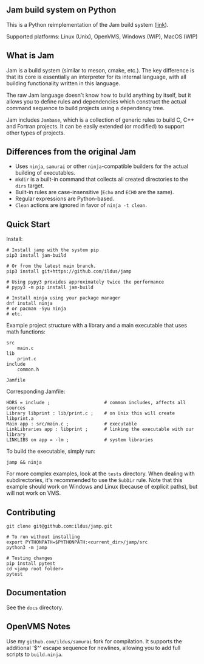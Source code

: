 Jam build system on Python
--------------------------

This is a Python reimplementation of the Jam build system
([link](https://swarm.workshop.perforce.com/projects/perforce_software-jam)).

Supported platforms: Linux (Unix), OpenVMS, Windows (WIP), MacOS (WIP)

What is Jam
------------

Jam is a build system (similar to meson, cmake, etc.). The key difference is that its core is
essentially an interpreter for its internal language, with all building functionality
written in this language.

The raw Jam language doesn't know how to build anything by itself, but it allows you to define rules
and dependencies which construct the actual command sequence to build
projects using a dependency tree.

Jam includes `Jambase`, which is a collection of generic rules to build C, C++ and
Fortran projects. It can be easily extended (or modified)
to support other types of projects.

Differences from the original Jam
-----------------------------

* Uses `ninja`, `samurai` or other `ninja`-compatible builders for
    the actual building of executables.
* `mkdir` is a built-in command that collects all created directories to the `dirs` target.
* Built-in rules are case-insensitive (`Echo` and `ECHO` are the same).
* Regular expressions are Python-based.
* `Clean` actions are ignored in favor of `ninja -t clean`.

Quick Start
-----------

Install:

    # Install jamp with the system pip
    pip3 install jam-build

    # Or from the latest main branch.
    pip3 install git+https://github.com/ildus/jamp

    # Using pypy3 provides approximately twice the performance
    # pypy3 -m pip install jam-build

    # Install ninja using your package manager
    dnf install ninja
    # or pacman -Syu ninja
    # etc.

Example project structure with a library and a main executable that uses math functions:

    src
        main.c
    lib
        print.c
    include
        common.h

    Jamfile

Corresponding Jamfile:

    HDRS = include ;                    # common includes, affects all sources
    Library libprint : lib/print.c ;    # on Unix this will create libprint.a
    Main app : src/main.c ;             # executable
    LinkLibraries app : libprint ;      # linking the executable with our library
    LINKLIBS on app = -lm ;             # system libraries

To build the executable, simply run:

    jamp && ninja

For more complex examples, look at the `tests` directory. When dealing with subdirectories,
it's recommended to use the `SubDir` rule. Note that this example should work on Windows
and Linux (because of explicit paths), but will not work on VMS.

Contributing
-----------

    git clone git@github.com:ildus/jamp.git

    # To run without installing
    export PYTHONPATH=$PYTHONPATH:<current_dir>/jamp/src
    python3 -m jamp

    # Testing changes
    pip install pytest
    cd <jamp root folder>
    pytest

Documentation
-------------

See the `docs` directory.

OpenVMS Notes
---------------

Use my `github.com/ildus/samurai` fork for compilation. It supports the additional '$^' escape
sequence for newlines, allowing you to add full scripts to `build.ninja`.

